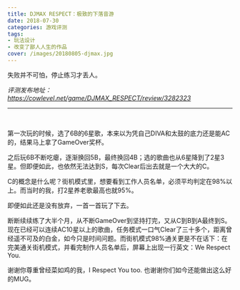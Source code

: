 ```yaml
---
title: DJMAX RESPECT：极致的下落音游
date: 2018-07-30
categories: 游戏评测
tags: 
- 玩法设计
- 改变了鄙人人生的作品
cover: /images/20180805-djmax.jpg
---
```


失败并不可怕，停止练习才丢人。

<!--more-->

*评测发布地址：https://cowlevel.net/game/DJMAX_RESPECT/review/3282323*

---

</br>

第一次玩的时候，选了6B的6星歌，本来以为凭自己DIVA和太鼓的底力还是能AC的，结果马上拿了GameOver奖杯。

之后玩6B不断吃瘪，逐渐换回5B，最终换回4B；选的歌曲也从6星降到了2星3星。但即便如此，也依然无法达到S，每次Clear后出去就是一个大大的C。

C的概念是什么呢？街机模式里，想要看到工作人员名单，必须平均判定在98%以上。而当时的我，打2星养老歌最高也就95%。

即便如此还是没有放弃，一首一首玩了下去。

断断续续练了大半个月，从不断GameOver到坚持打完，又从C到B到A最终到S。现在已经可以连续AC10星以上的歌曲，任务模式一口气Clear了三十多个，距离曾经遥不可及的白金，如今只是时间问题。而街机模式98%通关更是不在话下：在完美通关街机模式，并看完制作人员名单后，屏幕上出现一行英文：We Respect You.

谢谢你尊重曾经菜如鸡的我，I Respect You too. 也谢谢你们如今还能做出这么好的MUG。

</br>
